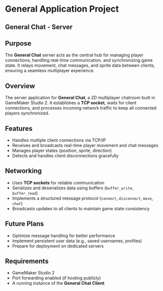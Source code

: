 # General Application Project

## General Chat - Server  

## Purpose  
The **General Chat** server acts as the central hub for managing player connections, handling real-time communication, and synchronizing game state. It relays movement, chat messages, and sprite data between clients, ensuring a seamless multiplayer experience.  

## Overview  
The server application for **General Chat**, a 2D multiplayer chatroom built in GameMaker Studio 2. It establishes a **TCP socket**, waits for client connections, and processes incoming network traffic to keep all connected players synchronized.  

## Features  
- Handles multiple client connections via TCP/IP  
- Receives and broadcasts real-time player movement and chat messages  
- Manages player states (position, sprite, direction)  
- Detects and handles client disconnections gracefully  

## Networking  
- Uses **TCP sockets** for reliable communication  
- Serializes and deserializes data using buffers (`buffer_write`, `buffer_read`)  
- Implements a structured message protocol (`connect`, `disconnect`, `move`, `chat`)  
- Broadcasts updates to all clients to maintain game state consistency  

## Future Plans  
- Optimize message handling for better performance  
- Implement persistent user data (e.g., saved usernames, profiles)  
- Prepare for deployment on dedicated servers  

## Requirements  
- GameMaker Studio 2  
- Port forwarding enabled (if hosting publicly)  
- A running instance of the **General Chat Client**  
